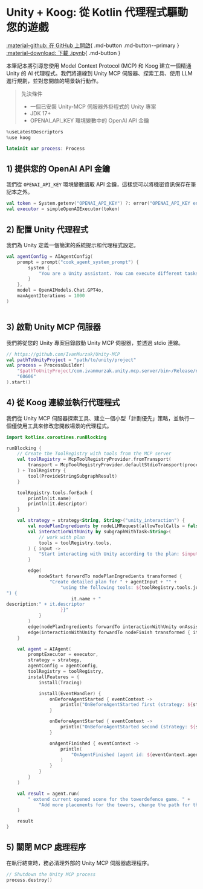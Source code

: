 # Unity + Koog: 從 Kotlin 代理程式驅動您的遊戲

[:material-github: 在 GitHub 上開啟](
https://github.com/JetBrains/koog/blob/develop/examples/notebooks/UnityMcp.ipynb
){ .md-button .md-button--primary }
[:material-download: 下載 .ipynb](
https://raw.githubusercontent.com/JetBrains/koog/develop/examples/notebooks/UnityMcp.ipynb
){ .md-button }

本筆記本將引導您使用 Model Context Protocol (MCP) 和 Koog 建立一個精通 Unity 的 AI 代理程式。我們將連線到 Unity MCP 伺服器、探索工具、使用 LLM 進行規劃，並對您開啟的場景執行動作。

> 先決條件
> - 一個已安裝 Unity-MCP 伺服器外掛程式的 Unity 專案
> - JDK 17+
> - OPENAI_API_KEY 環境變數中的 OpenAI API 金鑰

```kotlin
%useLatestDescriptors
%use koog

```

```kotlin
lateinit var process: Process

```

## 1) 提供您的 OpenAI API 金鑰
我們從 `OPENAI_API_KEY` 環境變數讀取 API 金鑰，這樣您可以將機密資訊保存在筆記本之外。

```kotlin
val token = System.getenv("OPENAI_API_KEY") ?: error("OPENAI_API_KEY environment variable not set")
val executor = simpleOpenAIExecutor(token)
```

## 2) 配置 Unity 代理程式
我們為 Unity 定義一個簡潔的系統提示和代理程式設定。

```kotlin
val agentConfig = AIAgentConfig(
    prompt = prompt("cook_agent_system_prompt") {
        system {
            "You are a Unity assistant. You can execute different tasks by interacting with tools from the Unity engine."
        }
    },
    model = OpenAIModels.Chat.GPT4o,
    maxAgentIterations = 1000
)
```

```kotlin

```

## 3) 啟動 Unity MCP 伺服器
我們將從您的 Unity 專案目錄啟動 Unity MCP 伺服器，並透過 stdio 連線。

```kotlin
// https://github.com/IvanMurzak/Unity-MCP
val pathToUnityProject = "path/to/unity/project"
val process = ProcessBuilder(
    "$pathToUnityProject/com.ivanmurzak.unity.mcp.server/bin~/Release/net9.0/com.IvanMurzak.Unity.MCP.Server",
    "60606"
).start()
```

## 4) 從 Koog 連線並執行代理程式
我們從 Unity MCP 伺服器探索工具、建立一個小型「計劃優先」策略，並執行一個僅使用工具來修改您開啟場景的代理程式。

```kotlin
import kotlinx.coroutines.runBlocking

runBlocking {
    // Create the ToolRegistry with tools from the MCP server
    val toolRegistry = McpToolRegistryProvider.fromTransport(
        transport = McpToolRegistryProvider.defaultStdioTransport(process)
    ) + ToolRegistry {
        tool(ProvideStringSubgraphResult)
    }

    toolRegistry.tools.forEach {
        println(it.name)
        println(it.descriptor)
    }

    val strategy = strategy<String, String>("unity_interaction") {
        val nodePlanIngredients by nodeLLMRequest(allowToolCalls = false)
        val interactionWithUnity by subgraphWithTask<String>(
            // work with plan
            tools = toolRegistry.tools,
        ) { input ->
            "Start interacting with Unity according to the plan: $input"
        }

        edge(
            nodeStart forwardTo nodePlanIngredients transformed {
                "Create detailed plan for " + agentInput + "" +
                    "using the following tools: ${toolRegistry.tools.joinToString("
") {
                        it.name + "
description:" + it.descriptor
                    }}"
            }
        )
        edge(nodePlanIngredients forwardTo interactionWithUnity onAssistantMessage { true })
        edge(interactionWithUnity forwardTo nodeFinish transformed { it.result })
    }

    val agent = AIAgent(
        promptExecutor = executor,
        strategy = strategy,
        agentConfig = agentConfig,
        toolRegistry = toolRegistry,
        installFeatures = {
            install(Tracing)

            install(EventHandler) {
                onBeforeAgentStarted { eventContext ->
                    println("OnBeforeAgentStarted first (strategy: ${strategy.name})")
                }

                onBeforeAgentStarted { eventContext ->
                    println("OnBeforeAgentStarted second (strategy: ${strategy.name})")
                }

                onAgentFinished { eventContext ->
                    println(
                        "OnAgentFinished (agent id: ${eventContext.agentId}, result: ${eventContext.result})"
                    )
                }
            }
        }
    )

    val result = agent.run(
        " extend current opened scene for the towerdefence game. " +
            "Add more placements for the towers, change the path for the enemies"
    )

    result
}
```

## 5) 關閉 MCP 處理程序
在執行結束時，務必清理外部的 Unity MCP 伺服器處理程序。

```kotlin
// Shutdown the Unity MCP process
process.destroy()